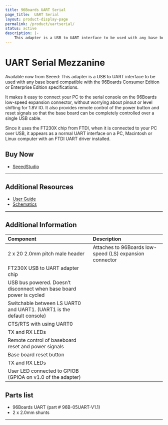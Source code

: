 ```yaml
---
title: 96Boards UART Serial
page_title:  UART Serial
layout: product-display-page
permalink: /product/uartserial/
status: active
description: |-
    This adapter is a USB to UART interface to be used with any base board compatible with the 96Boards Consumer Edition or Enterprise Edition specifications.
---
```

# UART Serial Mezzanine

Available now from Seeed: This adapter is a USB to UART interface to be used with any base board compatible with the 96Boards Consumer Edition or Enterprise Edition specifications.

It makes it easy to connect your PC to the serial console on the 96Boards low-speed expansion connector, without worrying about pinout or level shifting for 1.8V IO. It also provides remote control of the power button and reset signals so that the base board can be completely controlled over a single USB cable.

Since it uses the FT230X chip from FTDI, when it is connected to your PC over USB, it appears as a normal UART interface on a PC, Macintosh or Linux computer with an FTDI UART driver installed.

## Buy Now

- [SeeedStudio](http://linaro.co/uart-seeed)

***

## Additional Resources

- [User Guide](https://github.com/96boards/96boards-uart/raw/master/96boards-uart-userguide.pdf)
- [Schematics](https://github.com/96boards/96boards-uart/raw/master/96boards-uart.pdf)

***

## Additional Information

|   Component                                                            |   Description                                                                                    |
|:-----------------------------------------------------------------------|:-------------------------------------------------------------------------------------------------|
|  2 x 20 2.0mm pitch male header                                        |   Attaches to 96Boards low-speed (LS) expansion connector                                        |
|  FT230X USB to UART adapter chip                                       |                                                                                                  |
|  USB bus powered. Doesn’t disconnect when base board power is cycled   |                                                                                                  |
|  Switchable between LS UART0 and UART1. (UART1 is the default console) |                                                                                                  |
|  CTS/RTS with using UART0                                              |                                                                                                  |
|  TX and RX LEDs                                                        |                                                                                                  |
|  Remote control of baseboard reset and power signals                   |                                                                                                  |        
|  Base board reset button                                               |                                                                                                  |        
|  TX and RX LEDs                                                        |                                                                                                  |        
|  User LED connected to GPIOB (GPIOA on v1.0 of the adapter)            |                                                                                                  |        


## Parts list

- 96Boards UART (part # 96B-05UART-V1.1)
- 2 x 2.0mm shunts

***
